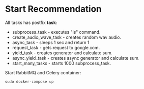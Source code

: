 # Start Recommendation

All tasks has postfix **task**:

- subprocess_task - executes "ls" command.
- create_audio_wave_task - creates random wav audio.
- async_task - sleeps 1 sec and return 1
- request_task - gets request to google.com.
- yield_task - creates generator and calculate sum.
- async_yield_task - creates async generator and calculate sum.
- start_many_tasks - starts 1000 subprocess_task.

Start RabbitMQ and Celery container:

```shell script
sudo docker-compose up
```
